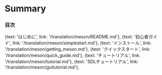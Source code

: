 # Summary

### 目次

{text: 'はじめに', link: '/translation/meson/README.md'},
{text: '初心者ガイド', link: '/translation/meson/simplestart.md'},
{text: 'インストール', link: '/translation/meson/getting_meson.md'},
{text: 'クイックスタート', link: '/translation/meson/quick_guide.md'},
{text: 'チュートリアル', link: '/translation/meson/tutorial.md'},
{text: 'SDLチュートリアル', link: '/translation/meson/guitutorial.md'},